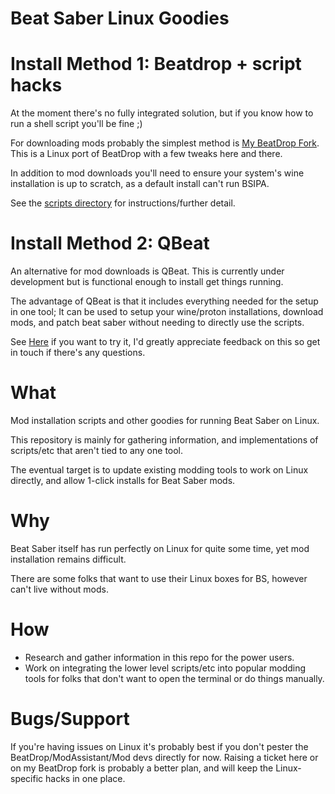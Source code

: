 # Beat Saber Linux Goodies

# Install Method 1: Beatdrop + script hacks
At the moment there's no fully integrated solution, but if you know how to run a shell script you'll be fine ;)

For downloading mods probably the simplest method is [My BeatDrop Fork](https://github.com/geefr/BeatDrop/releases). This is a Linux port of BeatDrop with a few tweaks here and there.

In addition to mod downloads you'll need to ensure your system's wine installation is up to scratch, as a default install can't run BSIPA.

See the [scripts directory](scripts/README.md) for instructions/further detail.

# Install Method 2: QBeat
An alternative for mod downloads is QBeat. This is currently under development but is functional enough to install get things running.

The advantage of QBeat is that it includes everything needed for the setup in one tool; It can be used to setup your wine/proton installations, download mods, and patch beat saber without needing to directly use the scripts.

See [Here](https://github.com/geefr/beatsaber-linux-goodies/tree/QBeat/QBeat) if you want to try it, I'd greatly appreciate feedback on this so get in touch if there's any questions.


# What
Mod installation scripts and other goodies for running Beat Saber on Linux.

This repository is mainly for gathering information, and implementations of scripts/etc that aren't tied to any one tool.

The eventual target is to update existing modding tools to work on Linux directly, and allow 1-click installs for Beat Saber mods.

# Why
Beat Saber itself has run perfectly on Linux for quite some time, yet mod installation remains difficult.

There are some folks that want to use their Linux boxes for BS, however can't live without mods.

# How
- Research and gather information in this repo for the power users.
- Work on integrating the lower level scripts/etc into popular modding tools for folks that don't want to open the terminal or do things manually.

# Bugs/Support
If you're having issues on Linux it's probably best if you don't pester the BeatDrop/ModAssistant/Mod devs directly for now.
Raising a ticket here or on my BeatDrop fork is probably a better plan, and will keep the Linux-specific hacks in one place.
